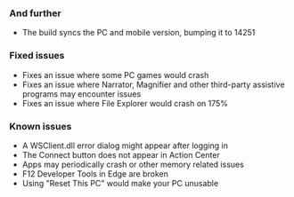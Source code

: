 ### And further
- The build syncs the PC and mobile version, bumping it to 14251

### Fixed issues
- Fixes an issue where some PC games would crash
- Fixes an issue where Narrator, Magnifier and other third-party assistive programs may encounter issues
- Fixes an issue where File Explorer would crash on 175%

### Known issues
- A WSClient.dll error dialog might appear after logging in
- The Connect button does not appear in Action Center
- Apps may periodically crash or other memory related issues
- F12 Developer Tools in Edge are broken
- Using "Reset This PC" would make your PC unusable